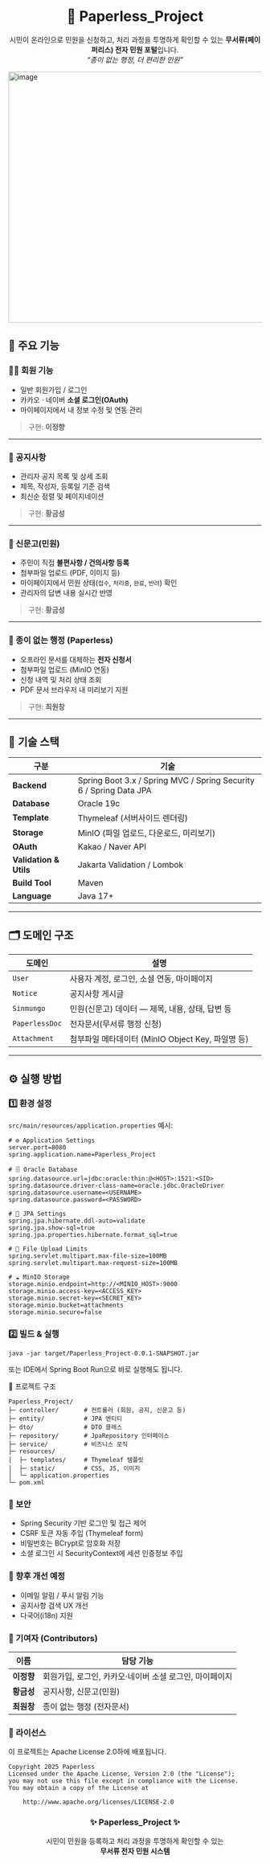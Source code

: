 <h1 align="center">📨 Paperless_Project</h1>
<p align="center">
  시민이 온라인으로 민원을 신청하고, 처리 과정을 투명하게 확인할 수 있는 <b>무서류(페이퍼리스) 전자 민원 포털</b>입니다.<br/>
  <em>“종이 없는 행정, 더 편리한 민원”</em>
</p>
<img width="1800" height="500" alt="image" src="https://github.com/user-attachments/assets/62b40137-d6b4-4c39-9f51-6ccf791b4bc6" />

## 🌟 주요 기능

### 🧑‍💻 회원 기능
- 일반 회원가입 / 로그인  
- 카카오 · 네이버 **소셜 로그인(OAuth)**  
- 마이페이지에서 내 정보 수정 및 연동 관리  

> 구현: **이정향**

---

### 📢 공지사항
- 관리자 공지 목록 및 상세 조회  
- 제목, 작성자, 등록일 기준 검색  
- 최신순 정렬 및 페이지네이션  

> 구현: **황금성**

---

### 📮 신문고(민원)
- 주민이 직접 **불편사항 / 건의사항 등록**
- 첨부파일 업로드 (PDF, 이미지 등)
- 마이페이지에서 민원 상태(`접수`, `처리중`, `완료`, `반려`) 확인
- 관리자의 답변 내용 실시간 반영  

> 구현: **황금성**

---

### 📄 종이 없는 행정 (Paperless)
- 오프라인 문서를 대체하는 **전자 신청서**
- 첨부파일 업로드 (MinIO 연동)
- 신청 내역 및 처리 상태 조회  
- PDF 문서 브라우저 내 미리보기 지원  

> 구현: **최원창**

---

## 🧱 기술 스택

| 구분 | 기술 |
|------|------|
| **Backend** | Spring Boot 3.x / Spring MVC / Spring Security 6 / Spring Data JPA |
| **Database** | Oracle 19c |
| **Template** | Thymeleaf (서버사이드 렌더링) |
| **Storage** | MinIO (파일 업로드, 다운로드, 미리보기) |
| **OAuth** | Kakao / Naver API |
| **Validation & Utils** | Jakarta Validation / Lombok |
| **Build Tool** | Maven |
| **Language** | Java 17+ |

---

## 🗂 도메인 구조

| 도메인 | 설명 |
|--------|------|
| `User` | 사용자 계정, 로그인, 소셜 연동, 마이페이지 |
| `Notice` | 공지사항 게시글 |
| `Sinmungo` | 민원(신문고) 데이터 — 제목, 내용, 상태, 답변 등 |
| `PaperlessDoc` | 전자문서(무서류 행정 신청) |
| `Attachment` | 첨부파일 메타데이터 (MinIO Object Key, 파일명 등) |

---

## ⚙️ 실행 방법

### 1️⃣ 환경 설정

`src/main/resources/application.properties` 예시:

```properties
# ⚙️ Application Settings
server.port=8080
spring.application.name=Paperless_Project

# 🗄️ Oracle Database
spring.datasource.url=jdbc:oracle:thin:@<HOST>:1521:<SID>
spring.datasource.driver-class-name=oracle.jdbc.OracleDriver
spring.datasource.username=<USERNAME>
spring.datasource.password=<PASSWORD>

# 🧩 JPA Settings
spring.jpa.hibernate.ddl-auto=validate
spring.jpa.show-sql=true
spring.jpa.properties.hibernate.format_sql=true

# 📎 File Upload Limits
spring.servlet.multipart.max-file-size=100MB
spring.servlet.multipart.max-request-size=100MB

# ☁️ MinIO Storage
storage.minio.endpoint=http://<MINIO_HOST>:9000
storage.minio.access-key=<ACCESS_KEY>
storage.minio.secret-key=<SECRET_KEY>
storage.minio.bucket=attachments
storage.minio.secure=false
```


### 2️⃣ 빌드 & 실행
```mvn clean package
java -jar target/Paperless_Project-0.0.1-SNAPSHOT.jar
```
또는 IDE에서 Spring Boot Run으로 바로 실행해도 됩니다.

📄 프로젝트 구조
```text
Paperless_Project/
├─ controller/       # 컨트롤러 (회원, 공지, 신문고 등)
├─ entity/           # JPA 엔티티
├─ dto/              # DTO 클래스
├─ repository/       # JpaRepository 인터페이스
├─ service/          # 비즈니스 로직
├─ resources/
│  ├─ templates/     # Thymeleaf 템플릿
│  ├─ static/        # CSS, JS, 이미지
│  └─ application.properties
└─ pom.xml
```
### 🔐 보안

- Spring Security 기반 로그인 및 접근 제어
- CSRF 토큰 자동 주입 (Thymeleaf form)
- 비밀번호는 BCrypt로 암호화 저장
- 소셜 로그인 시 SecurityContext에 세션 인증정보 주입

### 🚀 향후 개선 예정

- 이메일 알림 / 푸시 알림 기능
- 공지사항 검색 UX 개선
- 다국어(i18n) 지원

### 👥 기여자 (Contributors)

| 이름 | 담당 기능 |
|------|------------|
| **이정향** | 회원가입, 로그인, 카카오·네이버 소셜 로그인, 마이페이지 |
| **황금성** | 공지사항, 신문고(민원) |
| **최원창** | 종이 없는 행정 (전자문서) |

### 📜 라이선스

이 프로젝트는 Apache License 2.0하에 배포됩니다.

```pgsql
Copyright 2025 Paperless
Licensed under the Apache License, Version 2.0 (the "License");
you may not use this file except in compliance with the License.
You may obtain a copy of the License at

    http://www.apache.org/licenses/LICENSE-2.0
```

<h3 align="center">✨ Paperless_Project ✨</h3> <p align="center"> 시민이 민원을 등록하고 처리 과정을 투명하게 확인할 수 있는 <br/> <b>무서류 전자 민원 시스템</b> </p>
